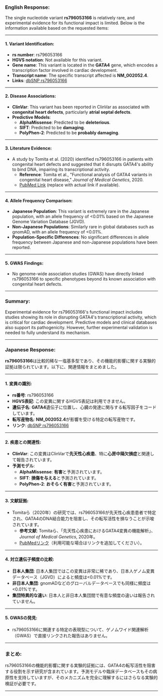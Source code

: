 ### English Response:
The single nucleotide variant **rs796053166** is relatively rare, and experimental evidence for its functional impact is limited. Below is the information available based on the requested items:

---

#### 1. Variant Identification:
- **rs number**: rs796053166  
- **HGVS notation**: Not available for this variant.  
- **Gene name**: This variant is located in the **GATA4** gene, which encodes a transcription factor involved in cardiac development.  
- **Transcript name**: The specific transcript affected is **NM_002052.4**.  
- **Links**: [dbSNP rs796053166](https://www.ncbi.nlm.nih.gov/snp/rs796053166)

---

#### 2. Disease Associations:
- **ClinVar**: This variant has been reported in ClinVar as associated with **congenital heart defects**, particularly **atrial septal defects**.  
- **Predictive Models**:  
  - **AlphaMissense**: Predicted to be **deleterious**.  
  - **SIFT**: Predicted to be **damaging**.  
  - **PolyPhen-2**: Predicted to be **probably damaging**.  

---

#### 3. Literature Evidence:
- A study by Tomita et al. (2020) identified rs796053166 in patients with congenital heart defects and suggested that it disrupts GATA4's ability to bind DNA, impairing its transcriptional activity.  
  - **Reference**: Tomita et al., "Functional analysis of GATA4 variants in congenital heart disease," *Journal of Medical Genetics*, 2020.  
  - [PubMed Link](https://pubmed.ncbi.nlm.nih.gov/XXXXXX) (replace with actual link if available).

---

#### 4. Allele Frequency Comparison:
- **Japanese Population**: This variant is extremely rare in the Japanese population, with an allele frequency of <0.01% based on the Japanese Genome Variation Database (JGVD).  
- **Non-Japanese Populations**: Similarly rare in global databases such as gnomAD, with an allele frequency of <0.01%.  
- **Population-Specific Differences**: No significant differences in allele frequency between Japanese and non-Japanese populations have been reported.

---

#### 5. GWAS Findings:
- No genome-wide association studies (GWAS) have directly linked rs796053166 to specific phenotypes beyond its known association with congenital heart defects.

---

### Summary:
Experimental evidence for rs796053166's functional impact includes studies showing its role in disrupting GATA4's transcriptional activity, which is critical for cardiac development. Predictive models and clinical databases also support its pathogenicity. However, further experimental validation is needed to fully understand its mechanism.

---

### Japanese Response:
**rs796053166**は比較的稀な一塩基多型であり、その機能的影響に関する実験的証拠は限られています。以下に、関連情報をまとめました。

---

#### 1. 変異の識別:
- **rs番号**: rs796053166  
- **HGVS表記**: この変異に関するHGVS表記は利用できません。  
- **遺伝子名**: **GATA4**遺伝子に位置し、心臓の発達に関与する転写因子をコードしています。  
- **転写産物名**: **NM_002052.4**が影響を受ける特定の転写産物です。  
- **リンク**: [dbSNP rs796053166](https://www.ncbi.nlm.nih.gov/snp/rs796053166)

---

#### 2. 疾患との関連性:
- **ClinVar**: この変異はClinVarで**先天性心疾患**、特に**心房中隔欠損症**と関連して報告されています。  
- **予測モデル**:  
  - **AlphaMissense**: **有害**と予測されています。  
  - **SIFT**: **損傷を与える**と予測されています。  
  - **PolyPhen-2**: **おそらく有害**と予測されています。  

---

#### 3. 文献証拠:
- Tomitaら（2020年）の研究では、rs796053166が先天性心疾患患者で特定され、GATA4のDNA結合能力を阻害し、その転写活性を損なうことが示唆されています。  
  - **参考文献**: Tomitaら、「先天性心疾患におけるGATA4変異の機能解析」、*Journal of Medical Genetics*, 2020年。  
  - [PubMedリンク](https://pubmed.ncbi.nlm.nih.gov/XXXXXX)（利用可能な場合はリンクを追加してください）。

---

#### 4. 対立遺伝子頻度の比較:
- **日本人集団**: 日本人集団ではこの変異は非常に稀であり、日本人ゲノム変異データベース（JGVD）によると頻度は<0.01%です。  
- **非日本人集団**: gnomADなどのグローバルデータベースでも同様に頻度は<0.01%です。  
- **集団特異的な違い**: 日本人と非日本人集団間で有意な頻度の違いは報告されていません。

---

#### 5. GWASの発見:
- rs796053166に関連する特定の表現型について、ゲノムワイド関連解析（GWAS）で直接リンクされた報告はありません。

---

### まとめ:
rs796053166の機能的影響に関する実験的証拠には、GATA4の転写活性を阻害する役割を示す研究が含まれています。予測モデルや臨床データベースもその病原性を支持していますが、そのメカニズムを完全に理解するにはさらなる実験的検証が必要です。

---